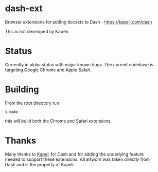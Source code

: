# dash-ext

Browser extensions for adding docsets to Dash - https://kapeli.com/dash

This is not developed by Kapeli.

# Status

Currently in alpha status with major known bugs. The current codebase is targeting
Google Chrome and Apple Safari.

# Building

From the root directory run

```shell
$ make
```

this will build both the Chrome and Safari extensions.

# Thanks

Many thanks to [Kapeli](https://kapeli.com/) for Dash and for adding the underlying
feature needed to support these extensions. All artwork was taken directly from Dash
and is the property of Kapeli.
